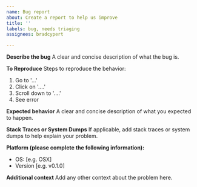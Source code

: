 ```yaml
---
name: Bug report
about: Create a report to help us improve
title: ''
labels: bug, needs triaging
assignees: bradcypert

---
```


**Describe the bug**
A clear and concise description of what the bug is.

**To Reproduce**
Steps to reproduce the behavior:
1. Go to '...'
2. Click on '....'
3. Scroll down to '....'
4. See error

**Expected behavior**
A clear and concise description of what you expected to happen.

**Stack Traces or System Dumps**
If applicable, add stack traces or system dumps to help explain your problem.

**Platform (please complete the following information):**
 - OS: [e.g. OSX]
 - Version [e.g. v0.1.0]

**Additional context**
Add any other context about the problem here.
